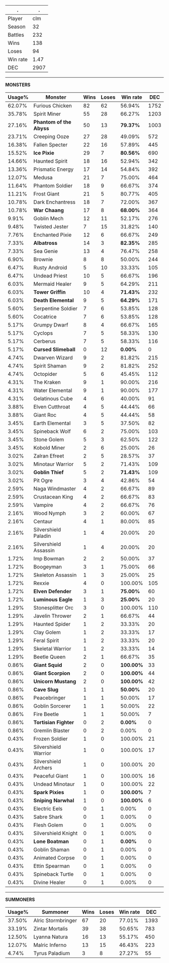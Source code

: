 .|.
|-|-
Player|clm
Season|32
Battles|232
Wins|138
Loses|94
Win rate|1.47
DEC|2907

---
**MONSTERS**

Usage%|Monster|Wins|Loses|Win rate|DEC|
-|-|-|-|-|-|
62.07%|Furious Chicken|82|62|56.94%|1752|
35.78%|Spirit Miner|55|28|66.27%|1203|
27.16%|**Phantom of the Abyss**|50|13|**79.37%**|1003|
23.71%|Creeping Ooze|27|28|49.09%|572|
16.38%|Fallen Specter|22|16|57.89%|445|
15.52%|**Ice Pixie**|29|7|**80.56%**|690|
14.66%|Haunted Spirit|18|16|52.94%|342|
13.36%|Prismatic Energy|17|14|54.84%|392|
12.07%|Medusa|21|7|75.00%|464|
11.64%|Phantom Soldier|18|9|66.67%|374|
11.21%|Frost Giant|21|5|80.77%|405|
10.78%|Dark Enchantress|18|7|72.00%|367|
10.78%|**War Chaang**|17|8|**68.00%**|364|
9.91%|Goblin Mech|12|11|52.17%|276|
9.48%|Twisted Jester|7|15|31.82%|140|
7.76%|Enchanted Pixie|12|6|66.67%|249|
7.33%|**Albatross**|14|3|**82.35%**|285|
7.33%|Sea Genie|13|4|76.47%|258|
6.90%|Brownie|8|8|50.00%|244|
6.47%|Rusty Android|5|10|33.33%|105|
6.47%|Undead Priest|10|5|66.67%|196|
6.03%|Mermaid Healer|9|5|64.29%|211|
6.03%|**Tower Griffin**|10|4|**71.43%**|232|
6.03%|**Death Elemental**|9|5|**64.29%**|171|
5.60%|Serpentine Soldier|7|6|53.85%|128|
5.60%|Cocatrice|7|6|53.85%|128|
5.17%|Grumpy Dwarf|8|4|66.67%|165|
5.17%|Cyclops|7|5|58.33%|130|
5.17%|Cerberus|7|5|58.33%|116|
5.17%|**Cursed Slimeball**|0|12|**0.00%**|0|
4.74%|Dwarven Wizard|9|2|81.82%|215|
4.74%|Spirit Shaman|9|2|81.82%|252|
4.74%|Octopider|5|6|45.45%|112|
4.31%|The Kraken|9|1|90.00%|216|
4.31%|Water Elemental|9|1|90.00%|177|
4.31%|Gelatinous Cube|4|6|40.00%|91|
3.88%|Elven Cutthroat|4|5|44.44%|66|
3.88%|Giant Roc|4|5|44.44%|58|
3.45%|Earth Elemental|3|5|37.50%|82|
3.45%|Spineback Wolf|6|2|75.00%|103|
3.45%|Stone Golem|5|3|62.50%|122|
3.45%|Kobold Miner|2|6|25.00%|26|
3.02%|Zalran Efreet|2|5|28.57%|37|
3.02%|Minotaur Warrior|5|2|71.43%|109|
3.02%|**Goblin Thief**|5|2|**71.43%**|109|
3.02%|Pit Ogre|3|4|42.86%|54|
2.59%|Naga Windmaster|4|2|66.67%|89|
2.59%|Crustacean King|4|2|66.67%|83|
2.59%|Vampire|4|2|66.67%|76|
2.16%|Wood Nymph|3|2|60.00%|67|
2.16%|Centaur|4|1|80.00%|85|
2.16%|Silvershield Paladin|1|4|20.00%|20|
2.16%|Silvershield Assassin|1|4|20.00%|20|
1.72%|Imp Bowman|2|2|50.00%|37|
1.72%|Boogeyman|3|1|75.00%|66|
1.72%|Skeleton Assassin|1|3|25.00%|25|
1.72%|Rexxie|4|0|100.00%|105|
1.72%|**Elven Defender**|3|1|**75.00%**|60|
1.72%|**Luminous Eagle**|1|3|**25.00%**|20|
1.29%|Stonesplitter Orc|3|0|100.00%|110|
1.29%|Javelin Thrower|2|1|66.67%|44|
1.29%|Haunted Spider|1|2|33.33%|20|
1.29%|Clay Golem|1|2|33.33%|17|
1.29%|Feral Spirit|1|2|33.33%|20|
1.29%|Skeletal Warrior|1|2|33.33%|14|
1.29%|Beetle Queen|2|1|66.67%|35|
0.86%|**Giant Squid**|2|0|**100.00%**|33|
0.86%|**Giant Scorpion**|2|0|**100.00%**|44|
0.86%|**Unicorn Mustang**|2|0|**100.00%**|42|
0.86%|**Cave Slug**|1|1|**50.00%**|20|
0.86%|Peacebringer|1|1|50.00%|17|
0.86%|Goblin Sorcerer|1|1|50.00%|22|
0.86%|Fire Beetle|1|1|50.00%|7|
0.86%|**Tortisian Fighter**|0|2|**0.00%**|0|
0.86%|Gremlin Blaster|0|2|0.00%|0|
0.43%|Frozen Soldier|1|0|100.00%|21|
0.43%|Silvershield Warrior|1|0|100.00%|17|
0.43%|Silvershield Archers|1|0|100.00%|20|
0.43%|Peaceful Giant|1|0|100.00%|16|
0.43%|Undead Minotaur|1|0|100.00%|22|
0.43%|**Spark Pixies**|1|0|**100.00%**|7|
0.43%|**Sniping Narwhal**|1|0|**100.00%**|6|
0.43%|Electric Eels|0|1|0.00%|0|
0.43%|Sabre Shark|0|1|0.00%|0|
0.43%|Flesh Golem|0|1|0.00%|0|
0.43%|Silvershield Knight|0|1|0.00%|0|
0.43%|**Lone Boatman**|0|1|**0.00%**|0|
0.43%|Goblin Shaman|0|1|0.00%|0|
0.43%|Animated Corpse|0|1|0.00%|0|
0.43%|Ettin Spearman|0|1|0.00%|0|
0.43%|Spineback Turtle|0|1|0.00%|0|
0.43%|Divine Healer|0|1|0.00%|0|

---
**SUMMONERS**

Usage%|Summoner|Wins|Loses|Win rate|DEC|
-|-|-|-|-|-|
37.50%|Alric Stormbringer|67|20|77.01%|1393|
33.19%|Zintar Mortalis|39|38|50.65%|783|
12.50%|Lyanna Natura|16|13|55.17%|450|
12.07%|Malric Inferno|13|15|46.43%|223|
4.74%|Tyrus Paladium|3|8|27.27%|55|
